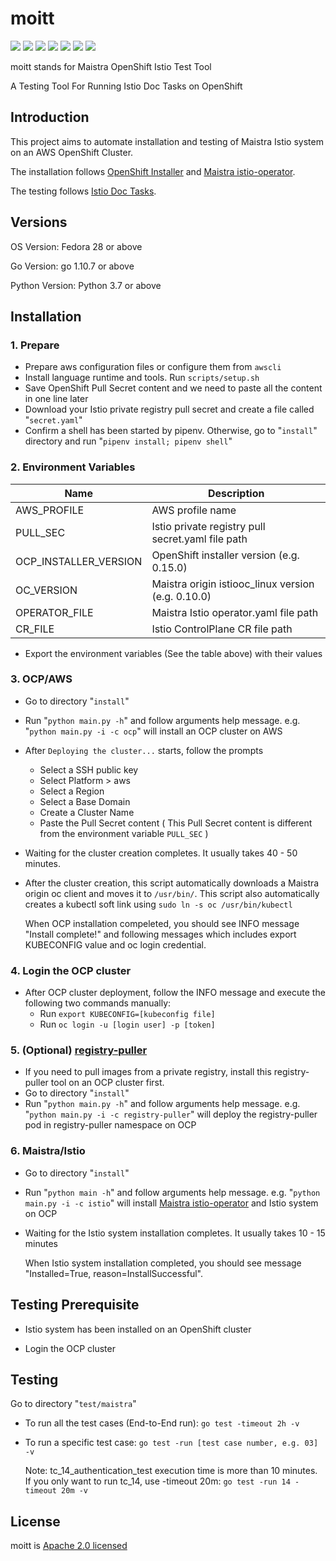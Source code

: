 # moitt

[![](https://img.shields.io/github/watchers/yxun/moitt.svg?style=flat)](https://github.com/yxun/moitt/watchers)
[![](https://img.shields.io/github/stars/yxun/moitt.svg?style=flat)](https://github.com/yxun/moitt/stargazers)
[![](https://img.shields.io/github/forks/yxun/moitt.svg?style=flat)](https://github.com/yxun/moitt/network/members)
[![](https://img.shields.io/github/issues-pr-closed-raw/yxun/moitt.svg?style=flat)](https://github.com/yxun/moitt/issues)
[![](https://goreportcard.com/badge/github.com/yxun/moitt)](https://goreportcard.com/report/github.com/yxun/moitt)
[![](https://img.shields.io/badge/License-Apache%202.0-blue.svg?style=flat)](https://github.com/yxun/moitt/blob/master/LICENSE)
![](https://img.shields.io/github/repo-size/yxun/moitt.svg?style=flat)


moitt stands for Maistra OpenShift Istio Test Tool

A Testing Tool For Running Istio Doc Tasks on OpenShift

## Introduction

This project aims to automate installation and testing of  Maistra Istio system on an AWS OpenShift Cluster.

The installation follows [OpenShift Installer](https://github.com/openshift/installer) and [Maistra istio-operator](https://github.com/Maistra/istio-operator). 

The testing follows [Istio Doc Tasks](https://istio.io/docs/tasks/).


## Versions

OS Version: Fedora 28 or above

Go Version: go 1.10.7 or above

Python Version: Python 3.7 or above


## Installation

### 1. Prepare 

* Prepare aws configuration files or configure them from `awscli`
* Install language runtime and tools. Run `scripts/setup.sh`
* Save OpenShift Pull Secret content and we need to paste all the content in one line later
* Download your Istio private registry pull secret and create a file called "`secret.yaml`"
* Confirm a shell has been started by pipenv. Otherwise, go to "`install`" directory and run "`pipenv install; pipenv shell`"


### 2. Environment Variables

| Name        | Description |
| ----------- | ----------- |
| AWS_PROFILE | AWS profile name |
| PULL_SEC    | Istio private registry pull secret.yaml file path |
| OCP_INSTALLER_VERSION | OpenShift installer version (e.g. 0.15.0) |
| OC_VERSION | Maistra origin istiooc_linux version (e.g. 0.10.0) |
| OPERATOR_FILE | Maistra Istio operator.yaml file path |
| CR_FILE     | Istio ControlPlane CR file path  |

* Export the environment variables (See the table above) with their values


### 3. OCP/AWS
* Go to directory "`install`"
* Run "`python main.py -h`" and follow arguments help message. e.g. "`python main.py -i -c ocp`" will install an OCP cluster on AWS 
* After `Deploying the cluster...` starts, follow the prompts
  * Select a SSH public key
  * Select Platform > aws
  * Select a Region
  * Select a Base Domain
  * Create a Cluster Name
  * Paste the Pull Secret content ( This Pull Secret content is different from the environment variable `PULL_SEC` )
* Waiting for the cluster creation completes. It usually takes 40 - 50 minutes.
* After the cluster creation, this script automatically downloads a Maistra origin oc client and moves it to `/usr/bin/`. This script also automatically creates a kubectl soft link using `sudo ln -s oc /usr/bin/kubectl`

    When OCP installation compeleted, you should see INFO message "Install complete!" and following messages which includes export KUBECONFIG value and oc login credential.

### 4. Login the OCP cluster
* After OCP cluster deployment, follow the INFO message and execute the following two commands manually:
  * Run `export KUBECONFIG=[kubeconfig file]`
  * Run `oc login -u [login user] -p [token]`


### 5. (Optional) [registry-puller](https://github.com/knrc/registry-puller)
* If you need to pull images from a private registry, install this registry-puller tool on an OCP cluster first. 
* Go to directory "`install`"
* Run "`python main.py -h`" and follow arguments help message. e.g. "`python main.py -i -c registry-puller`" will deploy the registry-puller pod in registry-puller namespace on OCP


### 6. Maistra/Istio
* Go to directory "`install`"
* Run "`python main -h`" and follow arguments help message. e.g. "`python main.py -i -c istio`" will install [Maistra istio-operator](https://github.com/Maistra/istio-operator) and Istio system on OCP
* Waiting for the Istio system installation completes. It usually takes 10 - 15 minutes

    When Istio system installation completed, you should see message "Installed=True, reason=InstallSuccessful".


## Testing Prerequisite

* Istio system has been installed on an OpenShift cluster

* Login the OCP cluster 


## Testing

Go to directory "`test/maistra`" 
- To run all the test cases (End-to-End run): `go test -timeout 2h -v`
- To run a specific test case: `go test -run [test case number, e.g. 03] -v`
    
    Note: tc_14_authentication_test execution time is more than 10 minutes. If you only want to run tc_14, use -timeout 20m: `go test -run 14 -timeout 20m -v` 



## License

moitt is [Apache 2.0 licensed](https://github.com/yxun/moitt/blob/master/LICENSE)
